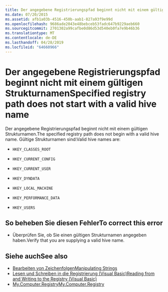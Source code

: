 ```yaml
---
title: Der angegebene Registrierungspfad beginnt nicht mit einem gültigen Strukturnamen
ms.date: 07/20/2015
ms.assetid: afb1a03b-4516-450b-aab1-827a93f9e99d
ms.openlocfilehash: 9686ade2043e48bebceb53fadc647b9229aeb660
ms.sourcegitcommit: 2701302a99cafbe0d86d53d540eb0fa7e9b46b36
ms.translationtype: MT
ms.contentlocale: de-DE
ms.lasthandoff: 04/28/2019
ms.locfileid: "64660966"
---
```

# <a name="specified-registry-path-does-not-start-with-a-valid-hive-name"></a><span data-ttu-id="30de6-102">Der angegebene Registrierungspfad beginnt nicht mit einem gültigen Strukturnamen</span><span class="sxs-lookup"><span data-stu-id="30de6-102">Specified registry path does not start with a valid hive name</span></span>
<span data-ttu-id="30de6-103">Der angegebene Registrierungspfad beginnt nicht mit einem gültigen Strukturnamen.</span><span class="sxs-lookup"><span data-stu-id="30de6-103">The specified registry path does not begin with a valid hive name.</span></span> <span data-ttu-id="30de6-104">Gültige Strukturnamen sind:</span><span class="sxs-lookup"><span data-stu-id="30de6-104">Valid hive names are:</span></span>  
  
- `HKEY_CLASSES_ROOT`  
  
- `HKEY_CURRENT_CONFIG`  
  
- `HKEY_CURRENT_USER`  
  
- `HKEY_DYNDATA`  
  
- `HKEY_LOCAL_MACHINE`  
  
- `HKEY_PERFORMANCE_DATA`  
  
- `HKEY_USERS`  
  
## <a name="to-correct-this-error"></a><span data-ttu-id="30de6-105">So beheben Sie diesen Fehler</span><span class="sxs-lookup"><span data-stu-id="30de6-105">To correct this error</span></span>  
  
- <span data-ttu-id="30de6-106">Überprüfen Sie, ob Sie einen gültigen Strukturnamen angegeben haben.</span><span class="sxs-lookup"><span data-stu-id="30de6-106">Verify that you are supplying a valid hive name.</span></span>  
  
## <a name="see-also"></a><span data-ttu-id="30de6-107">Siehe auch</span><span class="sxs-lookup"><span data-stu-id="30de6-107">See also</span></span>

- [<span data-ttu-id="30de6-108">Bearbeiten von Zeichenfolgen</span><span class="sxs-lookup"><span data-stu-id="30de6-108">Manipulating Strings</span></span>](../../standard/base-types/manipulating-strings.md)
- [<span data-ttu-id="30de6-109">Lesen und Schreiben in die Registrierung (Visual Basic)</span><span class="sxs-lookup"><span data-stu-id="30de6-109">Reading from and Writing to the Registry (Visual Basic)</span></span>](../developing-apps/programming/computer-resources/reading-from-and-writing-to-the-registry.md)
- [<span data-ttu-id="30de6-110">My.Computer.Registry</span><span class="sxs-lookup"><span data-stu-id="30de6-110">My.Computer.Registry</span></span>](xref:Microsoft.VisualBasic.MyServices.RegistryProxy)
